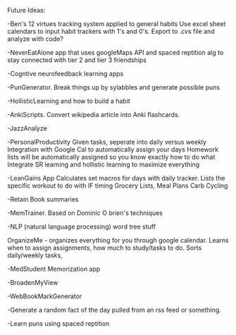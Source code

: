Future Ideas:

-Ben's 12 virtues tracking system applied to general habits
	Use excel sheet calendars to input habit trackers with 1's and 0's. Export to .cvs file and analyze with code?

-NeverEatAlone app that uses googleMaps API and spaced reptition alg to stay connected with tier 2 and tier 3 friendships

-Cogntive neurofeedback learning apps

-PunGenerator. Break things up by sylabbles and generate possible puns

-HollisticLearning and how to build a habit

-AnkiScripts. Convert wikipedia article into Anki flashcards. 

-JazzAnalyze

-PersonalProductivity
	Given tasks, seperate into daily versus weekly
	Integration with Google Cal to automatically assign your days
	Homework lists will be automatically assigned so you know exactly how to do what
	Integrate SR learning and hollistic learning to maximize everything 

-LeanGains App
	Calculates set macros for days with daily tracker.
	Lists the specific workout to do with IF timing
	Grocery Lists, Meal Plans
	Carb Cycling

-Retain Book summaries 

-MemTrainer. Based on Dominic O brien's techniques

-NLP (natural language processing) word tree stuff

OrganizeMe - organizes everything for you through google calendar. Learns when to assign assignments, how much to study/tasks to do. Sorts daily/weekly tasks, 

-MedStudent Memorization app

-BroadenMyView

-WebBookMarkGenerator

-Generate a random fact of the day pulled from an rss feed or something. 

-Learn puns using spaced reptition







